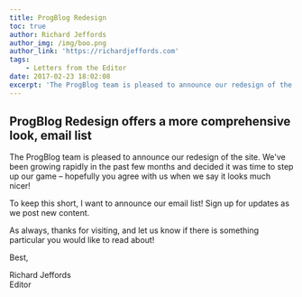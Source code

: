 ```yaml
---
title: ProgBlog Redesign
toc: true
author: Richard Jeffords
author_img: /img/boo.png
author_link: 'https://richardjeffords.com'
tags:
    - Letters from the Editor
date: 2017-02-23 18:02:08
excerpt: 'The ProgBlog team is pleased to announce our redesign of the site.'
---
```

## ProgBlog Redesign offers a more comprehensive look, email list

The ProgBlog team is pleased to announce our redesign of the site.  We've been growing rapidly in the past few months and decided it was time to step up our game – hopefully you agree with us when we say it looks much nicer!

To keep this short, I want to announce our email list! Sign up for updates as we post new content.

As always, thanks for visiting, and let us know if there is something particular you would like to read about!

Best,

Richard Jeffords<br>Editor